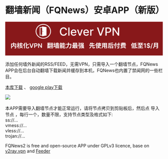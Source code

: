 # 翻墙新闻（FQNews）安卓APP（新版）
[![](vpn-wiki/clever-vpn.png)](https://www.clever-vpn.net)

添加任何墙外新闻的RSS/FEED，无需VPN，只需导入一个翻墙节点，FQNews APP会在后台自动翻墙下载新闻并缓存到本机，FQNews也内置了禁闻网的一些栏目。

[本库下载](https://github.com/vpn-wiki/fanqiang/releases) 、 [google play下载](https://play.google.com/store/apps/details?id=jww.feed.fqnews)

<a href="https://play.google.com/store/apps/details?id=jww.feed.fqnews"><img src="https://www.bannedbook.org/bnews/wp-content/uploads/2020/05/2.png" style="max-width:100%"></a>

本APP需要导入翻墙节点才能正常运行，请将节点拷贝到剪贴板后，然后点 导入节点 ，每行一个，数量不限，支持节点类型及格式如下:<br>
ss://...<br>
vmess://...<br>
vless://...<br>
trojan://...

FQNews2 is free and open-source APP under GPLv3 licence, base on [v2ray.vpn](https://github.com/vpn-wiki/v2ray.vpn) and [Feeder](https://github.com/spacecowboy/Feeder)


